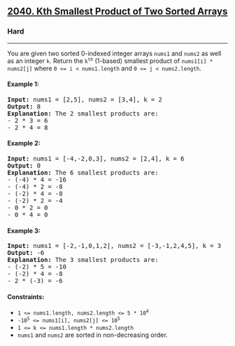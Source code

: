 ### <h2><a href="https://leetcode.com/problems/kth-smallest-product-of-two-sorted-arrays/">2040. Kth Smallest Product of Two Sorted Arrays</a></h2>
<h3>Hard</h3>
<hr>
<div>

<p>You are given two sorted 0-indexed integer arrays <code>nums1</code> and <code>nums2</code> as well as an integer <code>k</code>. Return the <code>k<sup>th</sup></code> (1-based) smallest product of <code>nums1[i] * nums2[j]</code> where <code>0 <= i < nums1.length</code> and <code>0 <= j < nums2.length</code>.</p>

<h4>Example 1:</h4>
<pre>
<strong>Input:</strong> nums1 = [2,5], nums2 = [3,4], k = 2
<strong>Output:</strong> 8
<strong>Explanation:</strong> The 2 smallest products are:
- 2 * 3 = 6
- 2 * 4 = 8
</pre>

<h4>Example 2:</h4>
<pre>
<strong>Input:</strong> nums1 = [-4,-2,0,3], nums2 = [2,4], k = 6
<strong>Output:</strong> 0
<strong>Explanation:</strong> The 6 smallest products are:
- (-4) * 4 = -16
- (-4) * 2 = -8
- (-2) * 4 = -8
- (-2) * 2 = -4
- 0 * 2 = 0
- 0 * 4 = 0
</pre>

<h4>Example 3:</h4>
<pre>
<strong>Input:</strong> nums1 = [-2,-1,0,1,2], nums2 = [-3,-1,2,4,5], k = 3
<strong>Output:</strong> -6
<strong>Explanation:</strong> The 3 smallest products are:
- (-2) * 5 = -10
- (-2) * 4 = -8
- 2 * (-3) = -6
</pre>

<h4>Constraints:</h4>
<ul>
  <li><code>1 <= nums1.length, nums2.length <= 5 * 10<sup>4</sup></code></li>
  <li><code>-10<sup>5</sup> <= nums1[i], nums2[j] <= 10<sup>5</sup></code></li>
  <li><code>1 <= k <= nums1.length * nums2.length</code></li>
  <li><code>nums1</code> and <code>nums2</code> are sorted in non-decreasing order.</li>
</ul>

</div>
